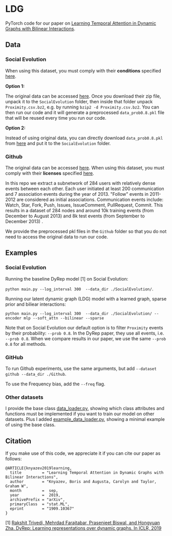 # LDG

PyTorch code for our paper on [Learning Temporal Attention in Dynamic Graphs with Bilinear Interactions](https://arxiv.org/abs/1909.10367).

## Data

### Social Evolution

When using this dataset, you must comply with their **conditions** specified [here](http://realitycommons.media.mit.edu/socialevolution1.html).

**Option 1:**

The original data can be accessed [here](http://realitycommons.media.mit.edu/socialevolution1.html).
Once you download their zip file, unpack it to the `SocialEvolution` folder, then inside that folder unpack `Proximity.csv.bz2`, e.g. by running `bzip2 -d Proximity.csv.bz2`.
You can then run our code and it will generate a preprocessed `data_prob0.8.pkl` file that will be reused every time you run our code.

**Option 2:**

Instead of using original data, you can directly download `data_prob0.8.pkl` from [here](https://drive.google.com/file/d/1VTcJaAX1FcnAEVKId40er5JnV7ZKpybz/view?usp=sharing) and put it to the `SocialEvolution` folder.

### Github

The original data can be accessed [here](https://www.gharchive.org/). 
When using this dataset, you must comply with their **licenses** specified [here](https://github.com/igrigorik/gharchive.org#licenses).

In this repo we extract a subnetwork of 284 users with relatively dense events between each other. 
Each user initiated at least 200 communication and 7 association events during the year of 2013. 
"Follow" events in 2011-2012 are considered as initial associations. Communication events include: Watch, Star, Fork, Push, Issues, IssueComment, PullRequest, Commit. This results in a dataset of 284 nodes and around 10k training events (from December to August 2013) and 8k test events (from September to December 2013) .

We provide the preprocessed pkl files in the `Github` folder so that you do not need to access the original data to run our code.


## Examples

### Social Evolution

Running the baseline DyRep model [1] on Social Evolution:

`python main.py --log_interval 300  --data_dir ./SocialEvolution/`.

Running our latent dynamic graph (LDG) model with a learned graph, sparse prior and biliear interactions:

`python main.py --log_interval 300  --data_dir ./SocialEvolution/ --encoder mlp --soft_attn --bilinear --sparse`

Note that on Social Evolution our default option is to filter `Proximity` events by their probability: `--prob 0.8`. In the DyRep paper, they use all events, i.e. `--prob 0.8`. When we compare results in our paper, we use the same `--prob 0.8` for all methods.

### GitHub

To run Github experiments, use the same arguments, but add `--dataset github --data_dir ./Github`.

To use the Frequency bias, add the `--freq` flag.


### Other datasets

I provide the base class [data_loader.py](data_loader.py), showing which class attributes and functions must be implemented if you want to train our model on other datasets. Plus I added [example_data_loader.py](example_data_loader.py), showing a minimal example of using the base class.


## Citation 

If you make use of this code, we appreciate it if you can cite our paper as follows:

```
@ARTICLE{knyazev2019learning,
  title         = "Learning Temporal Attention in Dynamic Graphs with Bilinear Interactions",
  author        = "Knyazev, Boris and Augusta, Carolyn and Taylor, Graham W",
  month         =  sep,
  year          =  2019,
  archivePrefix = "arXiv",
  primaryClass  = "stat.ML",
  eprint        = "1909.10367"
}
```

[1] [Rakshit Trivedi, Mehrdad Farajtabar, Prasenjeet Biswal, and Hongyuan Zha. DyRep: Learning
representations over dynamic graphs. In ICLR, 2019](https://openreview.net/forum?id=HyePrhR5KX)

